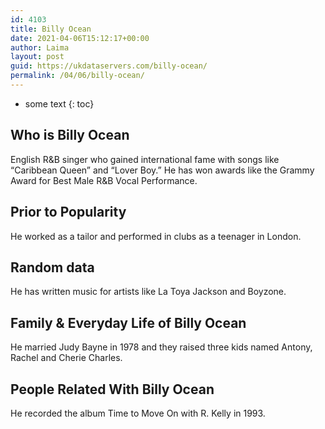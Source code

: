 ```yaml
---
id: 4103
title: Billy Ocean
date: 2021-04-06T15:12:17+00:00
author: Laima
layout: post
guid: https://ukdataservers.com/billy-ocean/
permalink: /04/06/billy-ocean/
---
```


* some text
{: toc}


## Who is Billy Ocean
                  
                  
                  
English R&B singer who gained international fame with songs like &#8220;Caribbean Queen&#8221; and &#8220;Lover Boy.&#8221; He has won awards like the Grammy Award for Best Male R&B Vocal Performance.
                  
              
            
              
            
                
                
                
## Prior to Popularity
                  
                  
                  
He worked as a tailor and performed in clubs as a teenager in London.
                  
              
            
              
            
                
                
                
## Random data
                  
                  
                  
He has written music for artists like La Toya Jackson and Boyzone.
                  
              
            
              
            
                
                
                
## Family & Everyday Life of Billy Ocean
                  
                  
                  
He married Judy Bayne in 1978 and they raised three kids named Antony, Rachel and Cherie Charles.
                  
              
            
              
            
                
                
                
## People Related With Billy Ocean
                  
                  
                  
He recorded the album Time to Move On with R. Kelly in 1993.
                  
              
            
              
            
                
              
            
              
              
            
            
              
            
          
          
          